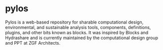 # pylos
Pylos is a web-based repository for sharable computational design, environmental, and sustainable analysis tools, components, definitions, plugins, and other bits known as blocks. It was inspired by Blocks and Hydrashare and is currently maintained by the computational design group and PPT at ZGF Architects.

